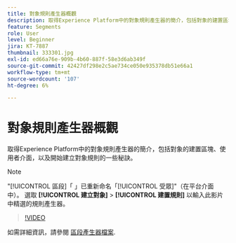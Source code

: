 ```yaml
---
title: 對象規則產生器概觀
description: 取得Experience Platform中的對象規則產生器的簡介，包括對象的建置區塊、使用者介面，以及開始建立對象規則的一些秘訣。
feature: Segments
role: User
level: Beginner
jira: KT-7887
thumbnail: 333301.jpg
exl-id: ed66a76e-909b-4b60-887f-58e3d6ab349f
source-git-commit: 42427df298e2c5ae734ce050e935378db51e66a1
workflow-type: tm+mt
source-wordcount: '107'
ht-degree: 6%

---
```


# 對象規則產生器概觀

取得Experience Platform中的對象規則產生器的簡介，包括對象的建置區塊、使用者介面，以及開始建立對象規則的一些秘訣。

>[!NOTE]
>
> &quot;[!UICONTROL 區段]「 」已重新命名「[!UICONTROL 受眾]&quot;（在平台介面中）。 選取 **[!UICONTROL 建立對象]** > **[!UICONTROL 建置規則]** 以輸入此影片中精選的規則產生器。


>[!VIDEO](https://video.tv.adobe.com/v/333301/?quality=12&learn=on)

如需詳細資訊，請參閱 [區段產生器檔案](https://experienceleague.adobe.com/docs/experience-platform/segmentation/ui/segment-builder.html).
